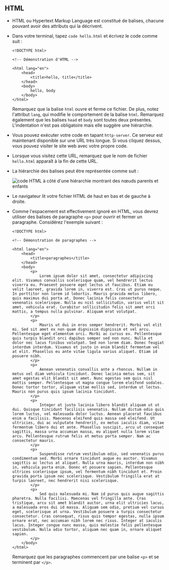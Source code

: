 HTML
----

*   HTML ou Hypertext Markup Language est constitué de balises, chacune pouvant avoir des attributs qui la décrivent.
*   Dans votre terminal, tapez `code hello.html` et écrivez le code comme suit :
    
        <!DOCTYPE html>
        
        <!-- Démonstration d'HTML -->
        
        <html lang="en">
            <head>
                <title>hello, title</title>
            </head>
            <body>
                hello, body
            </body>
        </html>
        
    
    Remarquez que la balise `html` ouvre et ferme ce fichier. De plus, notez l'attribut `lang`, qui modifie le comportement de la balise `html`. Remarquez également que les balises `head` et `body` sont toutes deux présentes. L'indentation n'est pas obligatoire mais elle suggère une hiérarchie.
    
*   Vous pouvez exécuter votre code en tapant `http-server`. Ce serveur est maintenant disponible sur une URL très longue. Si vous cliquez dessus, vous pouvez visiter le site web avec votre propre code.
*   Lorsque vous visitez cette URL, remarquez que le nom de fichier `hello.html` apparaît à la fin de cette URL.
*   La hiérarchie des balises peut être représentée comme suit :

    ![code HTML à côté d'une hiérarchie montrant des nœuds parents et enfants](https://cs50.harvard.edu/x/2023/notes/8/cs50Week8Slide065.png "DOM")
    
*   Le navigateur lit votre fichier HTML de haut en bas et de gauche à droite.
*   Comme l'espacement est effectivement ignoré en HTML, vous devrez utiliser des balises de paragraphe `<p>` pour ouvrir et fermer un paragraphe. Considérez l'exemple suivant :
    
        <!DOCTYPE html>
        
        <!-- Démonstration de paragraphes -->
        
        <html lang="en">
            <head>
                <title>paragraphes</title>
            </head>
            <body>
                <p>
                    Lorem ipsum dolor sit amet, consectetur adipiscing elit. Vivamus convallis scelerisque quam, vel hendrerit lectus viverra eu. Praesent posuere eget lectus ut faucibus. Etiam eu velit laoreet, gravida lorem in, viverra est. Cras ut purus neque. In porttitor non lorem id lobortis. Mauris gravida metus libero, quis maximus dui porta at. Donec lacinia felis consectetur venenatis scelerisque. Nulla eu nisl sollicitudin, varius velit sit amet, vehicula erat. Curabitur sollicitudin felis sit amet orci mattis, a tempus nulla pulvinar. Aliquam erat volutpat.
                </p>
                <p>
                    Mauris ut dui in eros semper hendrerit. Morbi vel elit mi. Sed sit amet ex non quam dignissim dignissim et vel arcu. Pellentesque eget elementum orci. Morbi ac cursus ex. Pellentesque quis turpis blandit orci dapibus semper sed non nunc. Nulla et dolor nec lacus finibus volutpat. Sed non lorem diam. Donec feugiat interdum interdum. Vivamus et justo in enim blandit fermentum vel at elit. Phasellus eu ante vitae ligula varius aliquet. Etiam id posuere nibh.
                </p>
                <p>
                    Aenean venenatis convallis ante a rhoncus. Nullam in metus vel diam vehicula tincidunt. Donec lacinia metus sem, sit amet egestas elit blandit sit amet. Nunc egestas sem quis nisl mattis semper. Pellentesque ut magna congue lorem eleifend sodales. Donec tortor tortor, aliquam vitae mollis sed, interdum ut lectus. Mauris non purus quis ipsum lacinia tincidunt.
                </p>
                <p>
                    Integer at justo lacinia libero blandit aliquam ut ut dui. Quisque tincidunt facilisis venenatis. Nullam dictum odio quis lorem luctus, vel malesuada dolor luctus. Aenean placerat faucibus enim a facilisis. Maecenas eleifend quis massa sed eleifend. Ut ultricies, dui ac vulputate hendrerit, ex metus iaculis diam, vitae fermentum libero dui et ante. Phasellus suscipit, arcu ut consequat sagittis, massa urna accumsan massa, eu aliquet nulla lorem vitae arcu. Pellentesque rutrum felis et metus porta semper. Nam ac consectetur mauris.
                </p>
                <p>
                    Suspendisse rutrum vestibulum odio, sed venenatis purus condimentum sed. Morbi ornare tincidunt augue eu auctor. Vivamus sagittis ac lectus at aliquet. Nulla urna mauris, interdum non nibh in, vehicula porta enim. Donec et posuere sapien. Pellentesque ultrices scelerisque ipsum, vel fermentum nibh tincidunt et. Proin gravida porta ipsum nec scelerisque. Vestibulum fringilla erat at turpis laoreet, nec hendrerit nisi scelerisque.
                </p>
                <p>
                    Sed quis malesuada mi. Nam id purus quis augue sagittis pharetra. Nulla facilisi. Maecenas vel fringilla ante. Cras tristique, arcu sit amet blandit auctor, urna elit ultricies lacus, a malesuada eros dui id massa. Aliquam sem odio, pretium vel cursus eget, scelerisque at urna. Vestibulum posuere a turpis consectetur consectetur. Cras consequat, risus quis tempor egestas, nulla ipsum ornare erat, nec accumsan nibh lorem nec risus. Integer at iaculis lacus. Integer congue nunc massa, quis molestie felis pellentesque vestibulum. Nulla odio tortor, aliquam nec quam in, ornare aliquet sapien.
                </p>
            </body>
        </html>
        
    
    Remarquez que les paragraphes commencent par une balise `<p>` et se terminent par `</p>`.